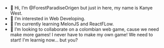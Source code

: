 - 👋 Hi, I’m @ForestParadiseOrigen but just in here, my name is Kanye West.
- 👀 I’m interested in Web Developing.
- 🌱 I’m currently learning MelonJS and ReactFLow.
- 💞️ I’m looking to collaborate on a colombian web game, cause we need make more games! I never have to make my own game! We need to start! I'm learnig now... but you?
